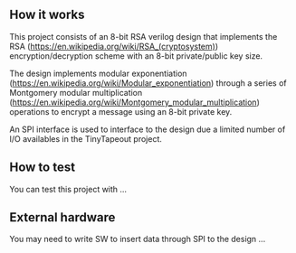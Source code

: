 <!---

This file is used to generate your project datasheet. Please fill in the information below and delete any unused
sections.

You can also include images in this folder and reference them in the markdown. Each image must be less than
512 kb in size, and the combined size of all images must be less than 1 MB.
-->

## How it works

This project consists of an 8-bit RSA verilog design that implements the RSA (https://en.wikipedia.org/wiki/RSA_(cryptosystem)) encryption/decryption scheme with an 8-bit private/public key size.

The design implements modular exponentiation (https://en.wikipedia.org/wiki/Modular_exponentiation) through a series of Montgomery modular multiplication (https://en.wikipedia.org/wiki/Montgomery_modular_multiplication) operations to encrypt a message using an 8-bit private key.

An SPI interface is used to interface to the design due a limited number of I/O availables in the TinyTapeout project.

## How to test

You can test this project with ...

## External hardware

You may need to write SW to insert data through SPI to the design ...
